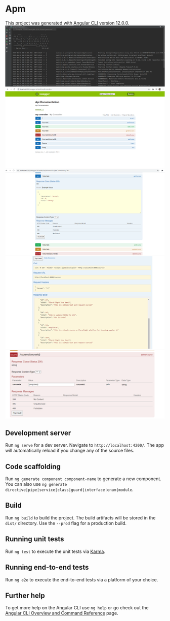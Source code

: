 # Apm

This project was generated with [Angular CLI](https://github.com/angular/angular-cli) version 12.0.0.
![Alt text](https://github.com/sharma18b/SimpleSpringapi/blob/fnl_app_with_swagger_ui/screenshots/run.png?raw=true "Title")
![Alt text](https://github.com/sharma18b/SimpleSpringapi/blob/fnl_app_with_swagger_ui/screenshots/homepage.png?raw=true "Title123")
![Alt text](https://github.com/sharma18b/SimpleSpringapi/blob/fnl_app_with_swagger_ui/screenshots/getreq.png?raw=true "Title")
![Alt text](https://github.com/sharma18b/SimpleSpringapi/blob/fnl_app_with_swagger_ui/screenshots/triedgetreq.png?raw=true "Title")
![Alt text](https://github.com/sharma18b/SimpleSpringapi/blob/fnl_app_with_swagger_ui/screenshots/delete.png?raw=true "Title")


## Development server

Run `ng serve` for a dev server. Navigate to `http://localhost:4200/`. The app will automatically reload if you change any of the source files.

## Code scaffolding

Run `ng generate component component-name` to generate a new component. You can also use `ng generate directive|pipe|service|class|guard|interface|enum|module`.

## Build

Run `ng build` to build the project. The build artifacts will be stored in the `dist/` directory. Use the `--prod` flag for a production build.

## Running unit tests

Run `ng test` to execute the unit tests via [Karma](https://karma-runner.github.io).

## Running end-to-end tests

Run `ng e2e` to execute the end-to-end tests via a platform of your choice.

## Further help

To get more help on the Angular CLI use `ng help` or go check out the [Angular CLI Overview and Command Reference](https://angular.io/cli) page.
